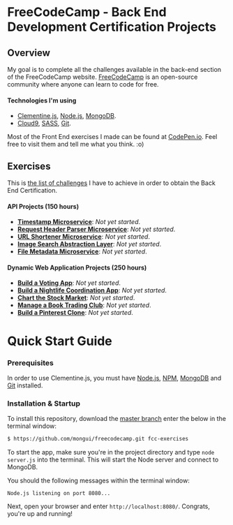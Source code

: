 # FreeCodeCamp - Back End Development Certification Projects

## Overview

My goal is to complete all the challenges available in the back-end section of the FreeCodeCamp website. [FreeCodeCamp](http://www.freecodecamp.com) is an open-source community where anyone can learn to code for free.

#### Technologies I'm using

* [Clementine.js](https://github.com/johnstonbl01/clementinejs), [Node.js](https://nodejs.org/), [MongoDB](http://www.mongodb.org/).
* [Cloud9](https://c9.io/?redirect=0), [SASS](http://sass-lang.com/), [Git](https://git-scm.com/).

Most of the Front End exercises I made can be found at [CodePen.io](http://codepen.io/Mongui/pens/tags/?selected_tag=freecodecamp). Feel free to visit them and tell me what you think. :o)

## Exercises

This is [the list of challenges](http://www.freecodecamp.com/map) I have to achieve in order to obtain the Back End Certification.

#### API Projects (150 hours)

- [**Timestamp Microservice**](http://www.freecodecamp.com/challenges/timestamp-microservice): *Not yet started*.
- [**Request Header Parser Microservice**](http://www.freecodecamp.com/challenges/request-header-parser-microservice): *Not yet started*.
- [**URL Shortener Microservice**](http://www.freecodecamp.com/challenges/url-shortener-microservice): *Not yet started*.
- [**Image Search Abstraction Layer**](http://www.freecodecamp.com/challenges/image-search-abstraction-layer): *Not yet started*.
- [**File Metadata Microservice**](http://www.freecodecamp.com/challenges/file-metadata-microservice): *Not yet started*.

#### Dynamic Web Application Projects (250 hours)

- [**Build a Voting App**](http://www.freecodecamp.com/challenges/build-a-voting-app): *Not yet started*.
- [**Build a Nightlife Coordination App**](http://www.freecodecamp.com/challenges/build-a-nightlife-coordination-app): *Not yet started*.
- [**Chart the Stock Market**](http://www.freecodecamp.com/challenges/chart-the-stock-market): *Not yet started*.
- [**Manage a Book Trading Club**](http://www.freecodecamp.com/challenges/manage-a-book-trading-club): *Not yet started*.
- [**Build a Pinterest Clone**](http://www.freecodecamp.com/challenges/build-a-pinterest-clone): *Not yet started*.

# Quick Start Guide

### Prerequisites

In order to use Clementine.js, you must have [Node.js](https://nodejs.org/), [NPM](https://nodejs.org/), [MongoDB](http://www.mongodb.org/) and [Git](https://git-scm.com/) installed.

### Installation & Startup

To install this repository, download the [master branch](https://github.com/mongui/freecodecamp/archive/master.zip) enter the below in the terminal window:

```bash
$ https://github.com/mongui/freecodecamp.git fcc-exercises
```

To start the app, make sure you're in the project directory and type `node server.js` into the terminal. This will start the Node server and connect to MongoDB.

You should the following messages within the terminal window:

```
Node.js listening on port 8080...
```

Next, open your browser and enter `http://localhost:8080/`. Congrats, you're up and running!
